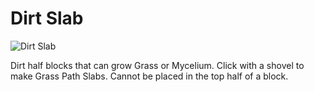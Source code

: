 # Dirt Slab

![Dirt Slab](block:betterwithmods:dirt_slab)

Dirt half blocks that can grow Grass or Mycelium. Click with a shovel to make Grass Path Slabs. Cannot be placed in the top half of a block.